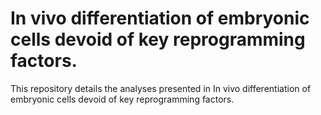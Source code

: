 # In vivo differentiation of embryonic cells devoid of key reprogramming factors.

This repository details the analyses presented in In vivo differentiation of embryonic cells devoid of key reprogramming factors.
